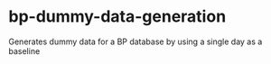 # bp-dummy-data-generation
Generates dummy data for a BP database by using a single day as a baseline
